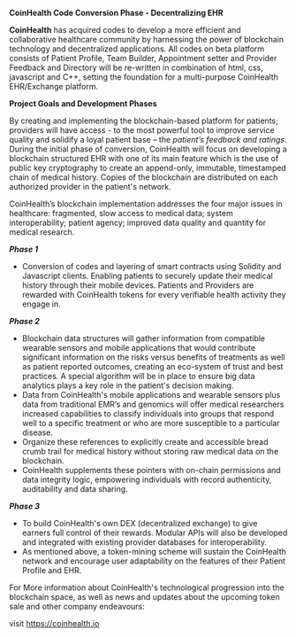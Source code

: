 <b>CoinHealth Code Conversion Phase - Decentralizing EHR</b>

<b>CoinHealth</b> has acquired codes to develop a more efficient and collaborative healthcare community by harnessing the power of blockchain technology and decentralized applications. All codes on beta platform consists of Patient Profile, Team Builder, Appointment setter and Provider Feedback and Directory will be re-written in combination of html, css, javascript and C++, setting the foundation for a multi-purpose CoinHealth EHR/Exchange platform.

<b>Project Goals and Development Phases</b>

By creating and implementing the blockchain-based platform for patients; providers will have access - to the most powerful tool to improve service quality and solidify a loyal patient base – the <i>patient’s feedback and ratings</i>. During the initial phase of conversion, CoinHealth will focus on developing a blockchain structured EHR with one of its main feature which is the use of public key cryptography to create an append-only, immutable, timestamped chain of medical history. Copies of the blockchain are distributed on each authorized provider in the patient's network.

CoinHealth’s blockchain implementation addresses the four major issues in healthcare: fragmented, slow access to medical data; system interoperability; patient agency; improved data quality and quantity for medical research.

<b><i>Phase 1</i></b>
- Conversion of codes and layering of smart contracts using Solidity and Javascript clients. Enabling patients to securely update their medical history through their mobile devices. Patients and Providers are rewarded with CoinHealth tokens for every verifiable health activity they engage in. 

<b><i>Phase 2</i></b>
- Blockchain data structures will gather information from compatible wearable sensors and mobile applications that would contribute significant information on the risks versus benefits of treatments as well as patient reported outcomes, creating an eco-system of trust and best practices. A special algorithm will be in place to ensure big data analytics plays a key role in the patient's decision making.
- Data from CoinHealth's mobile applications and wearable sensors plus data from traditional EMR’s and genomics will offer medical researchers increased capabilities to classify individuals into groups that respond well to a specific treatment or who are more susceptible to a particular disease.
- Organize these references to explicitly create and accessible bread crumb trail for medical history without storing raw medical data on the blockchain.
- CoinHealth supplements these pointers with on-chain permissions and data integrity logic, empowering individuals with record authenticity, auditability and data sharing.

<b><i>Phase 3</i></b>
- To build CoinHealth's own DEX (decentralized exchange) to give earners full control of their rewards. Modular APIs will also be developed and integrated with existing provider databases for interoperability.
- As mentioned above, a token-mining scheme will sustain the CoinHealth network and encourage user adaptability on the features of their Patient Profile and EHR. 


For More information about CoinHealth's technological progression into the blockchain space, as well as news and updates about the upcoming token sale and other company endeavours:

visit https://coinhealth.io
